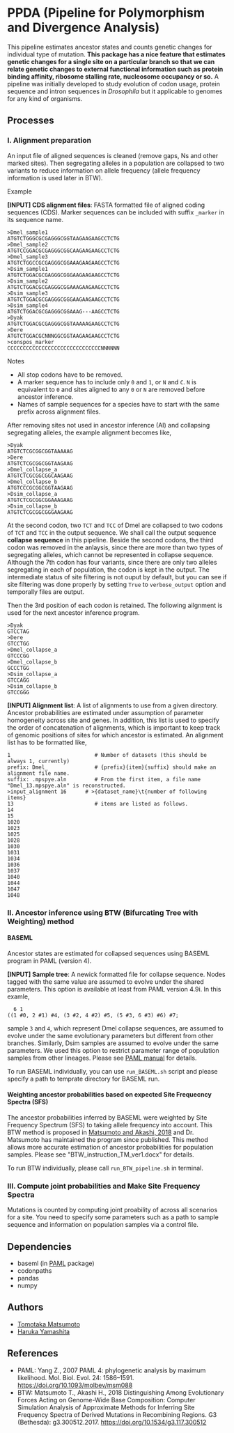 # PPDA (Pipeline for Polymorphism and Divergence Analysis)

<!-- ![landing](tree.png) -->

This pipeline estimates ancestor states and counts genetic changes for individual type of mutation. __This package has a nice feature that estimates genetic changes for a single site on a particular branch so that we can relate genetic changes to external functional information such as protein binding affinity, ribosome stalling rate, nucleosome occupancy or so.__ A pipeline was initially developed to study evolution of codon usage, protein sequence and intron sequences in _Drosophila_ but it applicable to genomes for any kind of organisms.

## Processes

### I. Alignment preparation

An input file of aligned sequences is cleaned (remove gaps, Ns and other marked sites). Then segregating alleles in a population are collapsed to two variants to reduce information on allele frequency (allele frequency information is used later in BTW).

Example

__[INPUT] CDS alignment files__: FASTA formatted file of aligned coding sequences (CDS). Marker sequences can be included with suffix `_marker` in its sequence name.

```[Python]
>Dmel_sample1
ATGTCTGGGCGCGAGGGCGGTAAGAAGAAGCCTCTG
>Dmel_sample2
ATGTCCGGACGCGAGGGCGGCAAGAAGAAGCCTCTG
>Dmel_sample3
ATGTCTGGCCGCGAGGGCGGAAAGAAGAAGCCTCTG
>Dsim_sample1
ATGTCTGGACGCGAGGGCGGGAAGAAGAAGCCTCTG
>Dsim_sample2
ATGTCTGGACGCGAGGGCGGAAAGAAGAAGCCTCTG
>Dsim_sample3
ATGTCTGGACGCGAGGGCGGGAAGAAGAAGCCTCTG
>Dsim_sample4
ATGTCTGGACGCGAGGGCGGAAAG---AAGCCTCTG
>Dyak
ATGTCTGGACGCGAGGGCGGTAAAAAGAAGCCTCTG
>Dere
ATGTCTGGACGCNNNGGCGGTAAGAAGAAGCCTCTG
>conspos_marker
CCCCCCCCCCCCCCCCCCCCCCCCCCCCCCNNNNNN
```

Notes

- All stop codons have to be removed.
- A marker sequence has to include only `0` and `1`, or `N` and `C`. `N` is equivalent to `0` and sites aligned to any `0` or `N` are removed before ancestor inference.
- Names of sample sequences for a species have to start with the same prefix across alignment files.

After removing sites not used in ancestor inference (AI) and collapsing segregating alleles, the example alignment becomes like,

```[Python]
>Dyak
ATGTCTCGCGGCGGTAAAAAG
>Dere
ATGTCTCGCGGCGGTAAGAAG
>Dmel_collapse_a
ATGTCTCGCGGCGGCAAGAAG
>Dmel_collapse_b
ATGTCCCGCGGCGGTAAGAAG
>Dsim_collapse_a
ATGTCTCGCGGCGGAAAGAAG
>Dsim_collapse_b
ATGTCTCGCGGCGGGAAGAAG
```

At the second codon, two `TCT` and `TCC` of Dmel are collapsed to two codons of `TCT` and `TCC` in the output sequence. We shall call the output sequence __collapse sequence__ in this pipeline. Beside the second codons, the third codon was removed in the anlaysis, since there are more than two types of segregating alleles, which cannot be represented in collapse sequence. Although the 7th codon has four variants, since there are only two alleles segregating in each of population, the codon is kept in the output. The intermediate status of site filtering is not ouput by default, but you can see if site filtering was done properly by setting `True` to `verbose_output` option and temporally files are output.

Then the 3rd position of each codon is retained. The following ailgnment is used for the next ancestor inference program.

```[Python]
>Dyak
GTCCTAG
>Dere
GTCCTGG
>Dmel_collapse_a
GTCCCGG
>Dmel_collapse_b
GCCCTGG
>Dsim_collapse_a
GTCCAGG
>Dsim_collapse_b
GTCCGGG
```

__[INPUT] Alignment list__: A list of alignments to use from a given directory. Ancestor probabilities are estimated under assumption of parameter homogeneity across site and genes. In addition, this list is used to specify the order of concatenation of alignments, which is important to keep track of genomic positions of sites for which ancestor is estimated. An alignment list has to be formatted like,

```[Python]
1                           # Number of datasets (this should be always 1, currently)
prefix: Dmel_               # {prefix}{item}{suffix} should make an alignment file name.
suffix: .mpspye.aln         # From the first item, a file name "Dmel_13.mpspye.aln" is reconstructed.
>input_alignment 16      # >{dataset_name}\t{number of following items}
13                          # items are listed as follows.
14
15
1020
1023
1025
1028
1030
1031
1034
1036
1037
1040
1044
1047
1048
```

### II. Ancestor inference using BTW (Bifurcating Tree with Weighting) method

#### BASEML

Ancestor states are estimated for collapsed sequences using BASEML program in PAML (version 4).

__[INPUT] Sample tree__: A newick formatted file for collapse sequence. Nodes tagged with the same value are assumed to evolve under the shared parameters. This option is available at least from PAML version 4.9i. In this examle,

```[Python]
  6 1
((1 #0, 2 #1) #4, (3 #2, 4 #2) #5, (5 #3, 6 #3) #6) #7;
```

sample `3` and `4`, which represent Dmel collapse sequences, are assumed to evolve under the same evolutionary parameters but different from other branches. Similarly, Dsim samples are assumed to evolve under the same parameters. We used this option to restrict parameter range of population samples from other lineages. Please see [PAML manual][4] for details.

To run BASEML individually, you can use `run_BASEML.sh` script and please specify a path to temprate directory for BASEML run.

#### Weighting ancestor probabilities based on expected Site Frequecncy Spectra (SFS)

The ancestor probabilities inferred by BASEML were weighted by Site Frequency Spectrum (SFS) to taking allele frequency into account. This BTW method is proposed in [Matsumoto and Akashi, 2018][5] and Dr. Matsumoto has maintained the program since published. This method allows more accurate estimation of ancestor probabilities for population samples. Please see "BTW_instruction_TM_ver1.docx" for details.

To run BTW individually, please call `run_BTW_pipeline.sh` in terminal.

### III. Compute joint probabilities and Make Site Frequency Spectra

Mutations is counted by computing joint proability of across all scenarios for a site. You need to specify some parameters such as a path to sample sequence and information on population samples via a control file.

## Dependencies

- baseml (in [PAML][1] package)
- codonpaths
- pandas
- numpy

## Authors

- [Tomotaka Matsumoto][2]
- [Haruka Yamashita][3]

## References

- PAML: Yang Z., 2007 PAML 4: phylogenetic analysis by maximum likelihood. Mol. Biol. Evol. 24: 1586–1591. <https://doi.org/10.1093/molbev/msm088>
- BTW: Matsumoto T., Akashi H., 2018 Distinguishing Among Evolutionary Forces Acting on Genome-Wide Base Composition: Computer Simulation Analysis of Approximate Methods for Inferring Site Frequency Spectra of Derived Mutations in Recombining Regions. G3 (Bethesda): g3.300512.2017. <https://doi.org/10.1534/g3.117.300512>

[1]: http://abacus.gene.ucl.ac.uk/software/paml.html
[2]: https://github.com/tomotakamatsumoto
[3]: https://github.com/yamasampo
[4]: http://abacus.gene.ucl.ac.uk/software/pamlDOC.pdf
[5]: https://doi.org/10.1534/g3.117.300512

